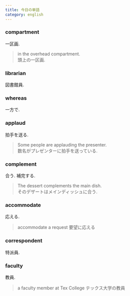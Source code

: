 ```yaml
---
title: 今日の単語
category: english
---
```


### compartment
一区画.  
> in the overhead compartment.  
> 頭上の一区画.  

### librarian
図書館員.  

### whereas
一方で.  

### applaud
拍手を送る.  
> Some people are applauding the presenter.  
> 数名がプレゼンターに拍手を送っている.  

### complement
合う. 補完する.  
> The dessert complements the main dish.  
> そのデザートはメインディッシュに合う.  

### accommodate
応える.  
> accommodate a request
> 要望に応える

### correspondent
特派員.  

### faculty
教員.  
> a faculty member at Tex College
> テックス大学の教員



